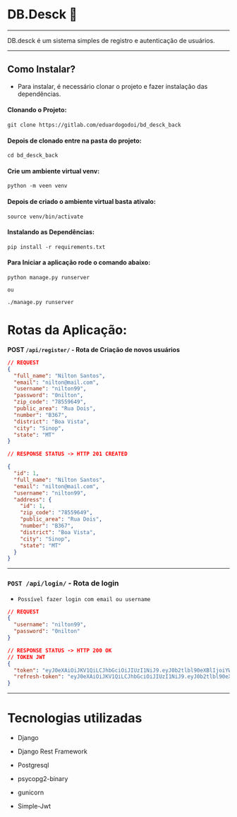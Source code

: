 # **DB.Desck** 📝

---

DB.desck é um sistema simples de registro e autenticação de usuários.

---

## **Como Instalar?**

- Para instalar, é necessário clonar o projeto e fazer instalação das dependências.

#### **Clonando o Projeto:**

```
git clone https://gitlab.com/eduardogodoi/bd_desck_back
```

#### **Depois de clonado entre na pasta do projeto:**

```
cd bd_desck_back
```

#### **Crie um ambiente virtual venv:**

```
python -m veen venv
```

#### **Depois de criado o ambiente virtual basta ativalo:**

```
source venv/bin/activate
```

#### **Instalando as Dependências:**

```
pip install -r requirements.txt
```

#### **Para Iniciar a aplicação rode o comando abaixo:**

```
python manage.py runserver

ou

./manage.py runserver
```

# **Rotas da Aplicação:**

**POST `/api/register/` - Rota de Criação de novos usuários**

```json
// REQUEST
{
  "full_name": "Nilton Santos",
  "email": "nilton@mail.com",
  "username": "nilton99",
  "password": "0nilton",
  "zip_code": "78559649",
  "public_area": "Rua Dois",
  "number": "B367",
  "district": "Boa Vista",
  "city": "Sinop",
  "state": "MT"
}
```

```json
// RESPONSE STATUS -> HTTP 201 CREATED

{
  "id": 1,
  "full_name": "Nilton Santos",
  "email": "nilton@mail.com",
  "username": "nilton99",
  "address": {
    "id": 1,
    "zip_code": "78559649",
    "public_area": "Rua Dois",
    "number": "B367",
    "district": "Boa Vista",
    "city": "Sinop",
    "state": "MT"
  }
}
```

---

### `POST /api/login/` - Rota de login

- `Possível fazer login com email ou username`

```json
// REQUEST
{
  "username": "nilton99",
  "password": "0nilton"
}
```

```json
// RESPONSE STATUS -> HTTP 200 OK
// TOKEN JWT
{
  "token": "eyJ0eXAiOiJKV1QiLCJhbGciOiJIUzI1NiJ9.eyJ0b2tlbl90eXBlIjoiYWNjZXNzIiwiZXhwIjoxNjM5MzM2NTM1LCJpYXQiOjE2MzkzMzYyMzUsImp0aSI6IjQxZTU2ODNkYjNhNDQxOGJiODE1ZGJiYmZjOGI1NWQ2IiwidXNlcl9pZCI6MX0.yiZ9wYo2YXR5XMYj9adzkC9j9O-Y_2JKWaP7jJVzaiw",
  "refresh-token": "eyJ0eXAiOiJKV1QiLCJhbGciOiJIUzI1NiJ9.eyJ0b2tlbl90eXBlIjoicmVmcmVzaCIsImV4cCI6MTYzOTQyMjYzNSwiaWF0IjoxNjM5MzM2MjM1LCJqdGkiOiJlMzcyM2I3MDdhYzA0MTJhOTBmMGE1NGM2NzJiNTI1ZSIsInVzZXJfaWQiOjF9.fyt6_kuRp4CdLTiU-7NrvZglyHU-EK5f3vdGKBj4rw4"
}
```

---

# **Tecnologias utilizadas**

- Django

- Django Rest Framework
- Postgresql
- psycopg2-binary

- gunicorn

- Simple-Jwt

